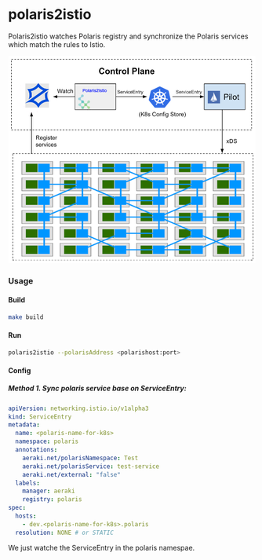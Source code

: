 # polaris2istio

Polaris2istio watches Polaris registry and synchronize the Polaris services which match the rules to Istio.

![ polaris2istio ](doc/polaris2istio.png)
### Usage  
#### Build

```bash
make build
```

#### Run

```bash
polaris2istio --polarisAddress <polarishost:port>
```

#### Config
##### Method 1. Sync polaris service base on ServiceEntry:

```yaml
apiVersion: networking.istio.io/v1alpha3
kind: ServiceEntry
metadata:
  name: <polaris-name-for-k8s>
  namespace: polaris
  annotations:
    aeraki.net/polarisNamespace: Test
    aeraki.net/polarisService: test-service
    aeraki.net/external: "false"
  labels:
    manager: aeraki
    registry: polaris
spec:
  hosts:
    - dev.<polaris-name-for-k8s>.polaris
  resolution: NONE # or STATIC
```

We just watche the ServiceEntry in the polaris namespae.
